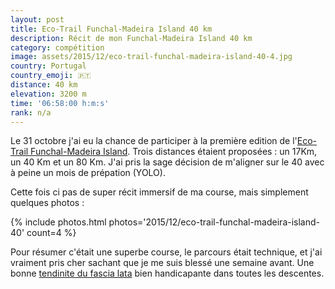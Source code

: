 ```yaml
---
layout: post
title: Eco-Trail Funchal-Madeira Island 40 km
description: Récit de mon Funchal-Madeira Island 40 km
category: compétition
image: assets/2015/12/eco-trail-funchal-madeira-island-40-4.jpg
country: Portugal
country_emoji: 🇵🇹
distance: 40 km
elevation: 3200 m
time: '06:58:00 h:m:s'
rank: n/a
---
```


Le 31 octobre j'ai eu la chance de participer à la première edition
de l'[Eco-Trail Funchal-Madeira Island][1]. Trois distances étaient proposées :
un 17Km, un 40 Km et un 80 Km. J'ai pris la sage décision de m'aligner sur le
40 avec à peine un mois de prépation (YOLO).

Cette fois ci pas de super récit immersif de ma course, mais simplement quelques
photos :

{% include photos.html photos='2015/12/eco-trail-funchal-madeira-island-40' count=4 %}

Pour résumer c'était une superbe course, le parcours était technique, et j'ai
vraiment pris cher sachant que je me suis blessé une semaine avant.
Une bonne [tendinite du fascia lata][2] bien handicapante dans toutes
les descentes.

[1]: https://ecotrailmadeira.com/
[2]: https://entrainement-sportif.fr/tendinite-fascia-lata.htm
